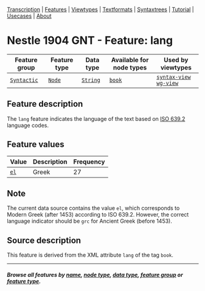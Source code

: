 <a name="start"></a>
<div class="hidden-content">
<a href="../transcription.md">Transcription</a> | <a href="README.md#start">Features</a> | <a href="../viewtypes.md#start">Viewtypes</a> | <a href="../textformats.md#start">Textformats</a> |  <a href="../syntaxtrees.md#start">Syntaxtrees</a> | <a href="../../tutorial/README.md#start">Tutorial</a> | <a href="../usecases/README.md#start">Usecases</a> | <a href="../about.md#start">About</a>
</div>

# Nestle 1904 GNT - Feature: lang

Feature group | Feature type | Data type | Available for node types | Used by viewtypes
---  | --- | --- | --- | ---
[`Syntactic`](home.md#sytactic-features) | [`Node`](featuresbyfeaturetype.md#node-features) | [`String`](featuresbydatatype.md#string-datatype) | [`book`](bookgroupnodefeatures.md#readme) | [`syntax-view`](../syntax-view.md#start) [`wg-view`](../wg-view.md#start)

## Feature description 

The `lang` feature indicates the language of the text based on [ISO 639.2](https://www.loc.gov/standards/iso639-2/php/code_list.php) language codes.

## Feature values 

Value | Description | Frequency
--- | --- | ---
[`el`](https://www.loc.gov/standards/iso639-2/php/langcodes_name.php?iso_639_1=el) | Greek | 27

## Note

The current data source contains the value `el`, which corresponds to Modern Greek (after 1453) according to ISO 639.2. However, the correct language indicator should be `grc` for Ancient Greek (before 1453).

## Source description

This feature is derived from the XML attribute `lang` of the tag `book`.

---
#### *Browse all features by [name](featuresbyname.md#start), [node type](featuresbynodetype.md#start), [data type](featuresbydatatype.md#start), [feature group](featuresbygroup.md#start) or [feature type](featuresbyfeaturetype.md#start).*
